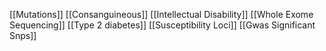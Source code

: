 [[Mutations]]
[[Consanguineous]]
[[Intellectual Disability]]
[[Whole Exome Sequencing]]
[[Type 2 diabetes]]
[[Susceptibility Loci]]
[[Gwas Significant Snps]]
